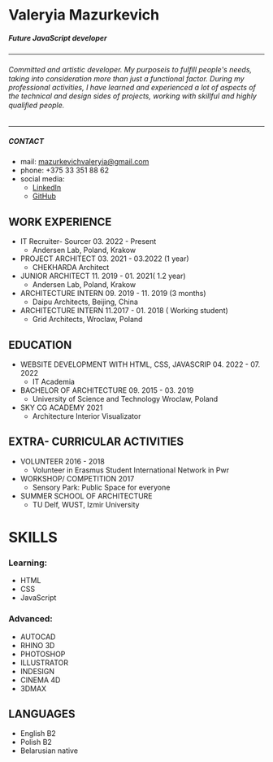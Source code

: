 # Valeryia Mazurkevich
##### Future JavaScript developer
********* 
###### Committed and artistic developer. My purposeis to fulﬁll people's needs, taking into consideration more than just a functional factor. During my professional activities, I have learned and experienced a lot of aspects of the technical and design sides of projects, working with skillful and highly qualiﬁed people. 
********* 
##### CONTACT
* mail: mazurkevichvaleryia@gmail.com
* phone: +375 33 351 88 62
* social media: 
  + [LinkedIn](https://www.linkedin.com/in/valeryia-mazurkevich/)
  + [GitHub](https://github.com/ValeryiaMaz)

## WORK EXPERIENCE
* IT Recruiter- Sourcer 03. 2022 - Present
   + Andersen Lab, Poland, Krakow
* PROJECT ARCHITECT   03. 2021 - 03.2022 (1 year)
   + CHEKHARDA Architect
* JUNIOR ARCHITECT   11. 2019 - 01. 2021( 1.2 year)
   + Andersen Lab, Poland, Krakow
* ARCHITECTURE INTERN  09. 2019 - 11. 2019 (3 months)
   + Daipu Architects, Beijing, China
* ARCHITECTURE INTERN  11.2017 - 01. 2018 ( Working student)
   + Grid Architects, Wroclaw, Poland
## EDUCATION
* WEBSITE DEVELOPMENT WITH HTML, CSS, JAVASCRIP 04. 2022 - 07. 2022
   + IT Academia
* BACHELOR OF ARCHITECTURE   09. 2015 - 03. 2019
   + University of Science and Technology Wroclaw, Poland
* SKY CG ACADEMY  2021
   + Architecture Interior Visualizator
## EXTRA- CURRICULAR ACTIVITIES
* VOLUNTEER   2016 - 2018
   + Volunteer in Erasmus Student International Network in Pwr
* WORKSHOP/ COMPETITION   2017
   + Sensory Park: Public Space for everyone
* SUMMER SCHOOL OF ARCHITECTURE
   + TU Delf, WUST, Izmir University
# SKILLS
### Learning:
* HTML
* CSS
* JavaScript
### Advanced:
* AUTOCAD
* RHINO 3D
* PHOTOSHOP
* ILLUSTRATOR
* INDESIGN
* CINEMA 4D
* 3DMAX
## LANGUAGES
* English B2
* Polish B2
* Belarusian native
